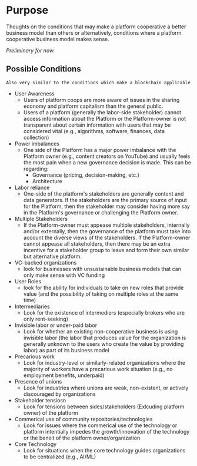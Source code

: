 # Purpose

Thoughts on the conditions that may make a platform cooperative a better business model than others or alternatively, conditions where a platform cooperative business model makes sense.

*Preliminary for now.*

## Possible Conditions
`Also very similar to the conditions which make a blockchain applicable`
- User Awareness
  - Users of platform coops are more aware of issues in the sharing economy and platform capitalism than the general public.
  - Users of a platform (generally the labor-side stakeholder) cannot access information about the Platform or the Platform-owner is not transparent about certain information with users that may be considered vital (e.g., algorithms, software, finances, data collection)
- Power imbalances
  - One side of the Platform has a major power imbalance with the Platform owner (e.g., content creators on YouTube) and usually feels the most pain when a new governance decision is made. This can be regarding:
    - Governance (pricing, decision-making, etc.)
    - Architecture
- Labor reliance
  - One-side of the platform's stakeholders are generally content and data generators. If the stakeholders are the primary source of input for the Platform, then the stakeholder may consider having more say in the Platform's governance or challenging the Platform owner.
- Multiple Stakeholders
  - If the Platform-owner must appease multiple stakeholders, internally and/or externally, then the governance of the platform must take into account the diverse views of the stakeholders. If the Platform-owner cannot appease all stakeholders, then there may be an extra incentive for a stakeholder group to leave and form their own similar but alternative platform. 
- VC-backed organizations
  - look for businesses with unsustainable business models that can only make sense with VC funding
- User Roles
  - look for the ability for individuals to take on new roles that provide value (and the possibility of taking on multiple roles at the same time)
- Intermediaries
  - Look for the existence of intermediers (especially brokers who are only rent-seeking)
- Invisible labor or under-paid labor
  - Look for whether an existing non-cooperative business is using invisible labor (the labor that produces value for the organization is generally unknown to the users who create the value by providing labor) as part of its business model
- Precarious work
  - Look for industry-level or similarly-related organizations where the majority of workers have a precarious work situation (e.g., no employment benefits, underpaid)
- Presence of unions
  - Look for industries where unions are weak, non-existent, or actively discouraged by organizations
- Stakeholder tensiosn
  - Look for tensions between sides/stakeholders (Exlcuding platform owner) of the platform 
- Commerical use of community repositories/technologies
  - Look for issues where the commerical use of the technology or platform intentially impedes the growth/innovation of the technology or the beneit of the platform owner/organization
- Core Technology
  - Look for situations when the core technology guides organizations to be centralized (e.g., AI/ML)
